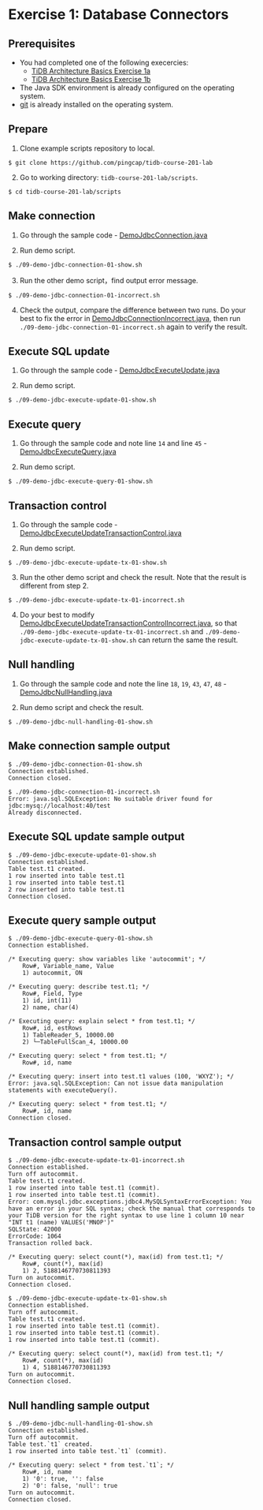 # Exercise 1: Database Connectors

## Prerequisites
+ You had completed one of the following execercies:
  + [TiDB Architecture Basics Exercise 1a](https://eng.edu.pingcap.com/unit/view/id:2466)
  + [TiDB Architecture Basics Exercise 1b](https://eng.edu.pingcap.com/unit/view/id:2467)
+ The Java SDK environment is already configured on the operating system.
+ [git](https://git-scm.com/) is already installed on the operating system.

## Prepare
1. Clone example scripts repository to local.
```
$ git clone https://github.com/pingcap/tidb-course-201-lab
```

2. Go to working directory: `tidb-course-201-lab/scripts`.
```
$ cd tidb-course-201-lab/scripts
```

## Make connection
1. Go through the sample code - [DemoJdbcConnection.java](https://github.com/pingcap/tidb-course-201-lab/blob/master/scripts/DemoJdbcConnection.java)

2. Run demo script.
```
$ ./09-demo-jdbc-connection-01-show.sh
```

3. Run the other demo script，find output error message.
```
$ ./09-demo-jdbc-connection-01-incorrect.sh 
```

4. Check the output, compare the difference between two runs. Do your best to fix the error in [DemoJdbcConnectionIncorrect.java](https://github.com/pingcap/tidb-course-201-lab/blob/master/scripts/DemoJdbcConnectionIncorrect.java), then run `./09-demo-jdbc-connection-01-incorrect.sh` again to verify the result.

## Execute SQL update 
1. Go through the sample code - [DemoJdbcExecuteUpdate.java](https://github.com/pingcap/tidb-course-201-lab/blob/master/scripts/DemoJdbcExecuteUpdate.java)

2. Run demo script.
```
$ ./09-demo-jdbc-execute-update-01-show.sh
```

## Execute query
1. Go through the sample code and note line `14` and line `45` - [DemoJdbcExecuteQuery.java](https://github.com/pingcap/tidb-course-201-lab/blob/master/scripts/DemoJdbcExecuteQuery.java)

2. Run demo script.
```
$ ./09-demo-jdbc-execute-query-01-show.sh
```

## Transaction control
1. Go through the sample code - [DemoJdbcExecuteUpdateTransactionControl.java](https://github.com/pingcap/tidb-course-201-lab/blob/master/scripts/DemoJdbcExecuteUpdateTransactionControl.java)

2. Run demo script.
```
$ ./09-demo-jdbc-execute-update-tx-01-show.sh
```

3. Run the other demo script and check the result. Note that the result is different from step 2.
```
$ ./09-demo-jdbc-execute-update-tx-01-incorrect.sh 
```

4. Do your best to modify [DemoJdbcExecuteUpdateTransactionControlIncorrect.java](https://github.com/pingcap/tidb-course-201-lab/blob/master/scripts/DemoJdbcExecuteUpdateTransactionControlIncorrect.java), so that `./09-demo-jdbc-execute-update-tx-01-incorrect.sh` and `./09-demo-jdbc-execute-update-tx-01-show.sh` can return the same the result.


## Null handling
1. Go through the sample code and note the line `18`, `19`, `43`, `47`, `48` - [DemoJdbcNullHandling.java](https://github.com/pingcap/tidb-course-201-lab/blob/master/scripts/DemoJdbcNullHandling.java)

2. Run demo script and check the result.
```
$ ./09-demo-jdbc-null-handling-01-show.sh
```

## Make connection sample output 
```
$ ./09-demo-jdbc-connection-01-show.sh
Connection established.
Connection closed.
```

```
$ ./09-demo-jdbc-connection-01-incorrect.sh
Error: java.sql.SQLException: No suitable driver found for jdbc:mysq://localhost:40/test
Already disconnected.
```


## Execute SQL update sample output
```
$ ./09-demo-jdbc-execute-update-01-show.sh
Connection established.
Table test.t1 created.
1 row inserted into table test.t1
1 row inserted into table test.t1
2 row inserted into table test.t1
Connection closed.
```

## Execute query sample output
```
$ ./09-demo-jdbc-execute-query-01-show.sh
Connection established.

/* Executing query: show variables like 'autocommit'; */
	Row#, Variable_name, Value
	1) autocommit, ON

/* Executing query: describe test.t1; */
	Row#, Field, Type
	1) id, int(11)
	2) name, char(4)

/* Executing query: explain select * from test.t1; */
	Row#, id, estRows
	1) TableReader_5, 10000.00
	2) └─TableFullScan_4, 10000.00

/* Executing query: select * from test.t1; */
	Row#, id, name

/* Executing query: insert into test.t1 values (100, 'WXYZ'); */
Error: java.sql.SQLException: Can not issue data manipulation statements with executeQuery().

/* Executing query: select * from test.t1; */
	Row#, id, name
Connection closed.
```

## Transaction control sample output
```
$ ./09-demo-jdbc-execute-update-tx-01-incorrect.sh
Connection established.
Turn off autocommit.
Table test.t1 created.
1 row inserted into table test.t1 (commit).
1 row inserted into table test.t1 (commit).
Error: com.mysql.jdbc.exceptions.jdbc4.MySQLSyntaxErrorException: You have an error in your SQL syntax; check the manual that corresponds to your TiDB version for the right syntax to use line 1 column 10 near "INT t1 (name) VALUES('MNOP')" 
SQLState: 42000
ErrorCode: 1064
Transaction rolled back.

/* Executing query: select count(*), max(id) from test.t1; */
	Row#, count(*), max(id)
	1) 2, 5188146770730811393
Turn on autocommit.
Connection closed.
```

```
$ ./09-demo-jdbc-execute-update-tx-01-show.sh 
Connection established.
Turn off autocommit.
Table test.t1 created.
1 row inserted into table test.t1 (commit).
1 row inserted into table test.t1 (commit).
1 row inserted into table test.t1 (commit).

/* Executing query: select count(*), max(id) from test.t1; */
	Row#, count(*), max(id)
	1) 4, 5188146770730811393
Turn on autocommit.
Connection closed.
```

## Null handling sample output
```
$ ./09-demo-jdbc-null-handling-01-show.sh
Connection established.
Turn off autocommit.
Table test.`t1` created.
1 row inserted into table test.`t1` (commit).

/* Executing query: select * from test.`t1`; */
	Row#, id, name
	1) '0': true, '': false
	2) '0': false, 'null': true
Turn on autocommit.
Connection closed.
```